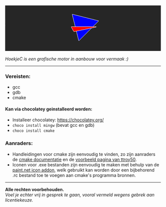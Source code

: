 ![](Logo/Logo_Hoofd.png)

_HoekjeC is een grafische motor in aanbouw voor vermaak :)_

---

### Vereisten:
- gcc
- gdb
- cmake

#### Kan via chocolatey geinstalleerd worden:
- Installeer chocolatey: https://chocolatey.org/
- `choco install mingw` (bevat gcc en gdb)
- `choco install cmake`

### Aanraders:
- Handleidingen voor cmake zijn eenvoudig te vinden, zo zijn aanraders de [cmake documentatie](https://cmake.org/cmake/help/v3.18/) en de [voorbeeld pagina van ttroy50](https://github.com/ttroy50/cmake-examples).
- Iconen voor .exe bestanden zijn eenvoudig te maken met behulp van de [paint.net icon addon](https://forums.getpaint.net/topic/927-icon-cursor-and-animated-cursor-format-v37-may-2010/), welk gebruikt kan worden door een bijbehorend .rc bestand toe te voegen aan cmake's programma bronnen.

---
**Alle rechten voorbehouden.**<br>
_Voel je echter vrij in gesprek te gaan, vooral vermeld wegens gebrek aan licentiekeuze._
